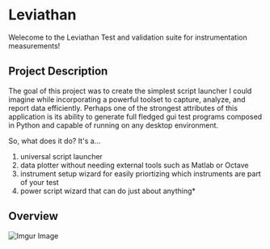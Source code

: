 # Leviathan
Welecome to the Leviathan Test and validation suite for instrumentation measurements!

## Project Description
The goal of this project was to create the simplest script launcher I could imagine while incorporating a powerful toolset to capture, analyze, and report data efficiently. Perhaps one of the strongest attributes of this application is its ability to generate full fledged gui test programs composed in Python and capable of running on any desktop environment. 

So, what does it do? It's a...
1. universal script launcher
2. data plotter without needing external tools such as Matlab or Octave
3. instrument setup wizard for easily priortizing which instruments are part of your test
4. power script wizard that can do just about anything*

## Overview
![Imgur Image](https://i.imgur.com/x9rFK6M.png?1)
